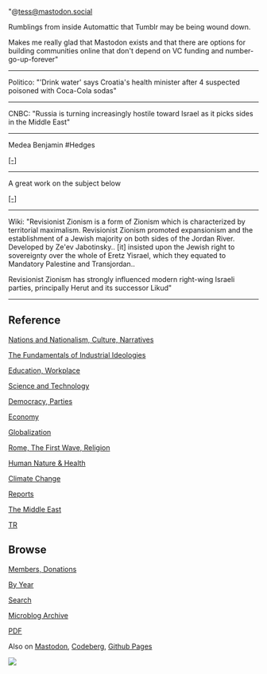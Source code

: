 
"@tess@mastodon.social

Rumblings from inside Automattic that Tumblr may be being wound down.

Makes me really glad that Mastodon exists and that there are options
for building communities online that don't depend on VC funding and
number-go-up-forever"

---

Politico: "'Drink water' says Croatia's health minister after 4
suspected poisoned with Coca-Cola sodas"

---

CNBC: "Russia is turning increasingly hostile toward Israel as it
picks sides in the Middle East"

---

Medea Benjamin \#Hedges

[[-]](https://www.youtube.com/embed/FN5FgiwYGp0?start=452&end=594)

---

A great work on the subject below

[[-]](2023/11/political-econ-us-mil.html)

---

Wiki: "Revisionist Zionism is a form of Zionism which is characterized
by territorial maximalism. Revisionist Zionism promoted expansionism
and the establishment of a Jewish majority on both sides of the Jordan
River. Developed by Ze'ev Jabotinsky.. [it] insisted upon the Jewish
right to sovereignty over the whole of Eretz Yisrael, which they
equated to Mandatory Palestine and Transjordan..

Revisionist Zionism has strongly influenced modern right-wing Israeli
parties, principally Herut and its successor Likud"

---

## Reference

[Nations and Nationalism, Culture, Narratives](0119/2013/02/nations-and-nationalism.html)

[The Fundamentals of Industrial Ideologies](0119/2011/04/fundamentals-of-industrial-ideologies.html)

[Education, Workplace](0119/2017/09/education-workplace.html)

[Science and Technology](0119/2018/09/science-technology.html)

[Democracy, Parties](0119/2016/11/democracy.html)

[Economy](2021/01/economy.html)

[Globalization](0119/2018/09/globalization.html)

[Rome, The First Wave, Religion](0119/2017/12/rome.html)

[Human Nature & Health](2020/07/human-nature.html)

[Climate Change](2022/01/climate.html)

[Reports](2021/01/reports.html)

[The Middle East](0119/2019/07/middleeast.html)

[TR](../tr/index.html)

## Browse

[Members, Donations](2022/08/members.html)

[By Year](years.html)

[Search](search.html)

[Microblog Archive](mbl/index.html)

[PDF](https://drive.google.com/uc?export=view&id=1FSi-1MnqXVq_PVTEXzzflwN8-7h92N_R)

Also on 
[Mastodon](https://fosstodon.org/@muratk5n),
[Codeberg](https://muratk5n.codeberg.page/en/),
[Github Pages](https://muratk5n.github.io/thirdwave/en/)

<img src='https://drive.google.com/uc?export=view&id=1zsIeciFSvlr-sWB84Tc0mfZ_NYqn9VQx'/> 

